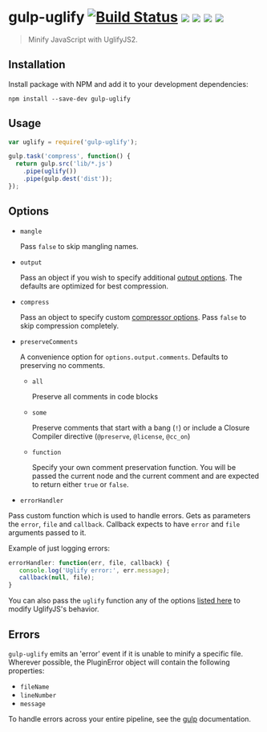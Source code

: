 # gulp-uglify [![Build Status](http://img.shields.io/travis/terinjokes/gulp-uglify.svg?style=flat)](https://travis-ci.org/terinjokes/gulp-uglify) [![](http://img.shields.io/npm/dm/gulp-uglify.svg?style=flat)](https://www.npmjs.org/package/gulp-uglify) [![](http://img.shields.io/npm/v/gulp-uglify.svg?style=flat)](https://www.npmjs.org/package/gulp-uglify) [![](http://img.shields.io/codeclimate/github/terinjokes/gulp-uglify.svg?style=flat)](https://codeclimate.com/github/terinjokes/gulp-uglify) [![](http://img.shields.io/codeclimate/coverage/github/terinjokes/gulp-uglify.svg?style=flat)](https://codeclimate.com/github/terinjokes/gulp-uglify)

> Minify JavaScript with UglifyJS2.

## Installation

Install package with NPM and add it to your development dependencies:

`npm install --save-dev gulp-uglify`

## Usage

```javascript
var uglify = require('gulp-uglify');

gulp.task('compress', function() {
  return gulp.src('lib/*.js')
    .pipe(uglify())
    .pipe(gulp.dest('dist'));
});
```

## Options

- `mangle`

	Pass `false` to skip mangling names.

- `output`

	Pass an object if you wish to specify additional [output
	options](http://lisperator.net/uglifyjs/codegen). The defaults are
	optimized for best compression.

- `compress`

	Pass an object to specify custom [compressor
	options](http://lisperator.net/uglifyjs/compress). Pass `false` to skip
	compression completely.

- `preserveComments`

	A convenience option for `options.output.comments`. Defaults to preserving no
	comments.

	- `all`

		Preserve all comments in code blocks

	- `some`

		Preserve comments that start with a bang (`!`) or include a Closure
		Compiler directive (`@preserve`, `@license`, `@cc_on`)

	- `function`

		Specify your own comment preservation function. You will be passed the
		current node and the current comment and are expected to return either
		`true` or `false`.

- `errorHandler`

Pass custom function which is used to handle errors. Gets as parameters
the `error`, `file` and `callback`. Callback expects to have `error` and `file`
arguments passed to it.

Example of just logging errors:
```js
errorHandler: function(err, file, callback) {
   console.log('Uglify error:', err.message);
   callback(null, file);
}
```


You can also pass the `uglify` function any of the options [listed
here](https://github.com/mishoo/UglifyJS2#the-simple-way) to modify
UglifyJS's behavior.

## Errors

`gulp-uglify` emits an 'error' event if it is unable to minify a specific file.
Wherever possible, the PluginError object will contain the following properties:

- `fileName`
- `lineNumber`
- `message`

To handle errors across your entire pipeline, see the
[gulp](https://github.com/gulpjs/gulp/blob/master/docs/recipes/combining-streams-to-handle-errors.md#combining-streams-to-handle-errors) documentation.